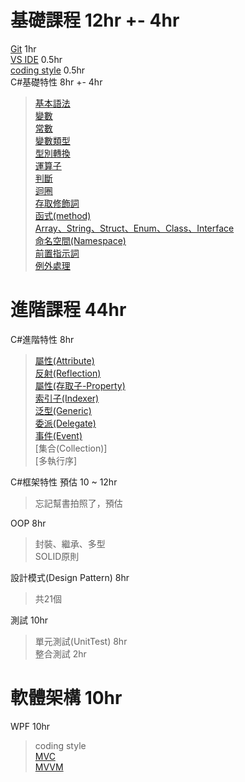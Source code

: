 # 基礎課程  12hr +- 4hr
[Git](/Git版本控制.md)             1hr  
[VS IDE](/VisualStudioIDE.md)          0.5hr  
[coding style](/CodingStyle.md)    0.5hr  
C#基礎特性      8hr +- 4hr
> [基本語法](/基本語法.md)  
> [變數](/變數.md)  
> [常數](/變數.md)  
> [變數類型](/變數.md)    
> [型別轉換](/變數.md)    
> [運算子](/運算子.md)  
> [判斷](/判斷.md)  
> [迴圈](/迴圈.md)  
> [存取修飾詞](/存取修飾詞.md)  
> [函式(method)](/函式.md)  
> [Array、String、Struct、Enum、Class、Interface](/多個類型.md
)  
> [命名空間(Namespace)](/命名空間.md)  
> [前置指示詞](/前置處理指示詞.md)  
> [例外處理](/例外處理.md)  

# 進階課程  44hr
C#進階特性 8hr
> [屬性(Attribute)](/屬性Attribute.md)  
> [反射(Reflection)](/反射Reflection.md)  
> [屬性(存取子-Property)](/屬性Property.md)  
> [索引子(Indexer)](/索引子indexer.md)   
> [泛型(Generic)](/泛型Generic.md)   
> [委派(Delegate)](/委派Delegate.md)  
> [事件(Event)](/事件Event.md)  
> [集合(Collection)]  
> [多執行序] 

C#框架特性  預估 10 ~ 12hr  
 > 忘記幫書拍照了，預估  

OOP 8hr
> 封裝、繼承、多型  
> SOLID原則  

設計模式(Design Pattern) 8hr  
> 共21個  

測試 10hr
> 單元測試(UnitTest)    8hr  
> 整合測試              2hr

# 軟體架構  10hr
WPF 10hr  
> coding style  
> [MVC](/MVC.md)  
> [MVVM](/MVVM.md)  